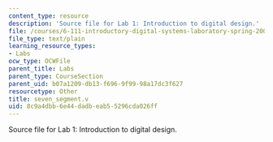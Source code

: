 ```yaml
---
content_type: resource
description: 'Source file for Lab 1: Introduction to digital design.'
file: /courses/6-111-introductory-digital-systems-laboratory-spring-2006/8c9a4dbb6e44dadbeab55296cda026ff_seven_segment.v
file_type: text/plain
learning_resource_types:
- Labs
ocw_type: OCWFile
parent_title: Labs
parent_type: CourseSection
parent_uid: b07a1209-db13-f696-9f99-98a17dc3f627
resourcetype: Other
title: seven_segment.v
uid: 8c9a4dbb-6e44-dadb-eab5-5296cda026ff
---
```

Source file for Lab 1: Introduction to digital design.
